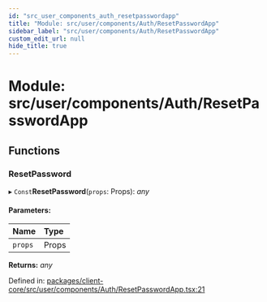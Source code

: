```yaml
---
id: "src_user_components_auth_resetpasswordapp"
title: "Module: src/user/components/Auth/ResetPasswordApp"
sidebar_label: "src/user/components/Auth/ResetPasswordApp"
custom_edit_url: null
hide_title: true
---
```


# Module: src/user/components/Auth/ResetPasswordApp

## Functions

### ResetPassword

▸ `Const`**ResetPassword**(`props`: Props): *any*

#### Parameters:

Name | Type |
:------ | :------ |
`props` | Props |

**Returns:** *any*

Defined in: [packages/client-core/src/user/components/Auth/ResetPasswordApp.tsx:21](https://github.com/xr3ngine/xr3ngine/blob/77d12cea0/packages/client-core/src/user/components/Auth/ResetPasswordApp.tsx#L21)
